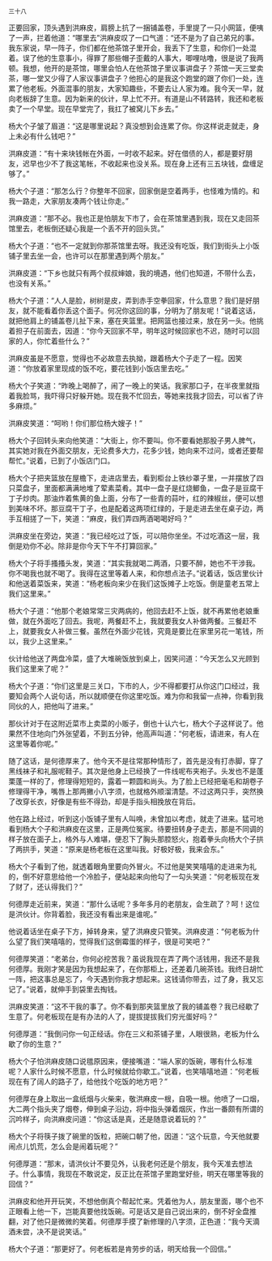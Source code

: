     三十八 

   正要回家，顶头遇到洪麻皮，肩膀上抗了一捆铺盖卷，手里提了一只小网篮，便咦了一声，拦着他道：“哪里去”洪麻皮叹了一口气道：“还不是为了自己弟兄的事。我东家说，早一阵子，你们都在他茶馆子里开会，我丢下了生意，和你们一处混着。误了他的生意事小，得罪了那些帽子歪戴的人事大，唧哩咕噜，很是说了我两顿。我想，他开的是茶馆，哪里会怕人在他茶馆子里议事讲盘子？茶馆一天三堂卖茶，哪一堂又少得了人家议事讲盘子？他担心的是我这个跑堂的跟了你们一处，连累了他老板。外面混事的朋友，大家知趣些，不要去让人家为难。我今天一早，就向老板辞了生意。因为新来的伙计，早上忙不开。有道是山不转路转，我还和老板卖了一个早堂。现在早堂完了，我扛了被窝儿下乡去。”

   杨大个子皱了眉道：“这是哪里说起？真没想到会连累了你。你这样说走就走，身上未必有什么钱吧？”

   洪麻皮道：“有十来块钱帐在外面，一时收不起来。好在借债的人，都是要好朋友，迟早也少不了我这笔帐，不收起来也没关系。现在身上还有三五块钱，盘缠足够了。”

   杨大个子道：“那怎么行？你整年不回家，回家倒是空着两手，也怪难为情的。和我一路走，大家朋友凑两个钱让你走。”

   洪麻皮道：“那不必。我也正是怕朋友下市了，会在茶馆里遇到我，现在又走回茶馆里去，老板倒还疑心我是一个丢不开的回头货。”

   杨大个子道：“也不一定就到你那茶馆里去呀。我还没有吃饭，我们到街头上小饭铺子里去坐一会，也许可以在那里遇到两个朋友。”

   洪麻皮道：“下乡也就只有两个叔叔婶娘，我的境遇，他们也知道，不带什么去，也没有关系。”

   杨大个子道：“人人是脸，树树是皮，弄到赤手空拳回家，什么意思？我们是好朋友，就不能看着你丢这个面子。何况你这回的事，分明为了朋友呢！”说着这话，就把他肩上的铺盖卷儿扯下来，塞在夹篮里。把网篮也接过来，放在另一头。他挑着担子在前面去，因道：“你今天回家不早，明年这时候回家也不迟，随时可以回家的人，你忙着些什么？”

   洪麻皮虽是不愿意，觉得也不必故意去执拗，跟着杨大个子走了一程。因笑道：“你放着家里现成的饭不吃，要花钱到小饭店里去吃。”

   杨大个子笑道：“昨晚上喝醉了，闹了一晚上的笑话。我家那口子，在半夜里就指着我脸骂，我吓得只好躲开她。现在我不忙回去，等她来找我才回去，可以省了许多麻烦。”

   洪麻皮笑道：“呵哟！你们那位杨大嫂子！”

   杨大个子回转头来向他笑道：“大街上，你不要叫。你不要看她那股子男人脾气，其实她对我在外面交朋友，无论费多大力，花多少钱，她向来不过问，或者还要帮帮忙。”说着，已到了小饭店门口。

   杨大个子把夹篮放在屋檐下，走进店里去，看到柜台上铁纱罩子里，一并摆放了四只菜盘子，里面都满满地堆了荤素菜肴。其中一盘子是红烧鲫鱼，一盘子是豆腐干丁子炒肉。那油炸着焦黄的鱼上面，分布了一些青的蒜叶，红的辣椒丝，便可以想到美味不坏。那豆腐干丁子，也是配着这两项红绿的，于是走进去坐在桌子边，两手互相搓了一下，笑道：“麻皮，我们弄四两酒喝喝好吗？”

   洪麻皮坐在旁边，笑道：“我已经吃过了饭，可以陪你坐坐。不过吃酒这一层，我倒是劝你不必。除非是你今天下午不打算回家。”

   杨大个子将手搔搔头发，笑道：“其实我就喝二两酒，只要不醉，她也不干涉我。你不喝我也就不喝了。我得在这里等着人来，和你想点法子。”说着话，饭店里伙计和他送着菜饭来，笑道：“杨老板向来少在我们这饭摊子上吃饭。倒是童老五常上我们这里来。”

   杨大个子道：“他那个老娘常常三灾两病的，他回去赶不上饭，就不再累他老娘重做，就在外面吃了回去。我呢，两餐赶不上，我就要我女人补做两餐。三餐赶不上，就要我女人补做三餐。虽然在外面少花钱，究竟是要比在家里另花一笔钱，所以，我少上这里来。”

   伙计给他送了两盘冷菜，盛了大堆碗饭放到桌上，因笑问道：“今天怎么又光顾到我们这里来了呢？”

   杨大个子道：“你们这里是三关口，下市的人，少不得都要打从你这门口经过，我要知会两个人说句话，所以就顺便在你这里吃饭。难为你和我留一点神，你看到我同伙的人，把他叫了进来。”

   那伙计对于在这附近菜市上卖菜的小贩子，倒也十认六七，杨大个子这样说了。他果然不住地向门外张望着，不到五分钟，他高声叫道：“何老板，请进来，有人在这里等着你呢。”

   随了这话，是何德厚来了。他今天不是往常那种情形了，首先是没有打赤脚，穿了黑线袜子和礼服呢鞋子。其次是他身上已经换了一件线呢布夹袍子。头发也不是蓬栗蓬一样的了，修理得短短的，露着一颗圆和尚头。为了脸上已经把毫毛和胡卷子修理得干净，嘴唇上那两撇小八字须，也就格外顺溜清楚。不过这两只手，突然换了改穿长衣，好像是有些不得劲，却是手指头相挽放在背后。

   他在路上经过，听到这小饭铺子里有人叫唤，未曾加以考虑，就走了进来。猛可地看到杨大个子和洪麻皮在这里，正是两位冤家。待要扭转身子走去，那是不同调的样子放在面子上，格外与人难堪，便忍下了胸头那腔怒火，抱着拳头向杨大个子拱了两拱手，笑道：“原来是杨老板在这里叫我。好极好极，我来会东。”

   杨大个子看到了他，就透着眼角里要向外冒火。不过他是笑笑嘻嘻的走进来为礼的，倒不好意思给他一个冷脸子，便站起来向他勾了一勾头笑道：“何老板现在发了财了，还认得我们？”

   何德厚走近前来，笑道：“那什么话呢？多年多月的老朋友，会生疏了？呵！这位是洪伙计。你背着脸，我还没有看出来是谁呢。”

   他说着话坐在桌子下方，掉转身来，望了洪麻皮只管笑。洪麻皮道：“何老板为什么望了我们笑嘻嘻的，觉得我们这倒霉蛋的样子，很是可笑吧？”

   何德厚笑道：“老弟台，你何必挖苦我？虽说我现在弄了两个活钱用，我还不是我何德厚。我刚才笑是因为我想起来了，在你那柜上，还差着几碗茶钱。我终日胡忙一阵，把这事总是忘了，今天遇到你我才想起来。这钱请你带去，过了身，我又忘记了。”说着，就伸手到袋里去掏钱。

   洪麻皮笑道：“这不干我的事了。你不看到那夹篮里放了我的铺盖卷？我已经歇了生意了。何老板现在是有办法的人了，提拔提拔我们穷光蛋好吗？”

   何德厚道：“我倒问你一句正经话。你在三义和茶铺子里，人眼很熟，老板为什么歇了你的生意？”

   杨大个子怕洪麻皮随口说氆原因来，便接嘴道：“端人家的饭碗，哪有什么标准呢？人家什么时候不愿意，什么时候就给你歇工。”说着，也笑嘻嘻地道：“何老板现在有了阔人的路子了，给他找个吃饭的地方吧？”

   何德厚在身上取出一盒纸烟与火柴来，敬洪麻皮一根，自吸一根。他喷了一口烟，大二两个指头夹了烟卷，伸到桌子沿边，将中指头弹着烟灰，作出一番颇有所谓的沉吟样子，向洪麻皮问道：“你这话是真，还是随意说着玩的？”

   杨大个子将筷子拨了碗里的饭粒，把碗口朝了他，因道：“这个玩意，今天他就要闹点儿饥荒，怎么会是闹着玩呢？”

   何德厚道：“那末，请洪伙计不要见外，认我老何还是个朋友，我今天准去想法子。什么事情，我现在不敢说定，反正比在茶馆子里跑堂好些，明天在哪里等我的回信？”

   洪麻皮和他开开玩笑，不想他倒真个帮起忙来。凭着他为人，朋友里面，哪个也不正眼看上他一下，岂能真要他找饭碗。可是话又是自己说出来的，倒不好全盘推翻，对了他只是微微的笑着。何德厚手摸了新修理的八字须，正色道：“我今天滴酒未尝，决不是说笑话。”

   杨大个子道：“那更好了。何老板若是肯劳步的话，明天给我一个回信。”

